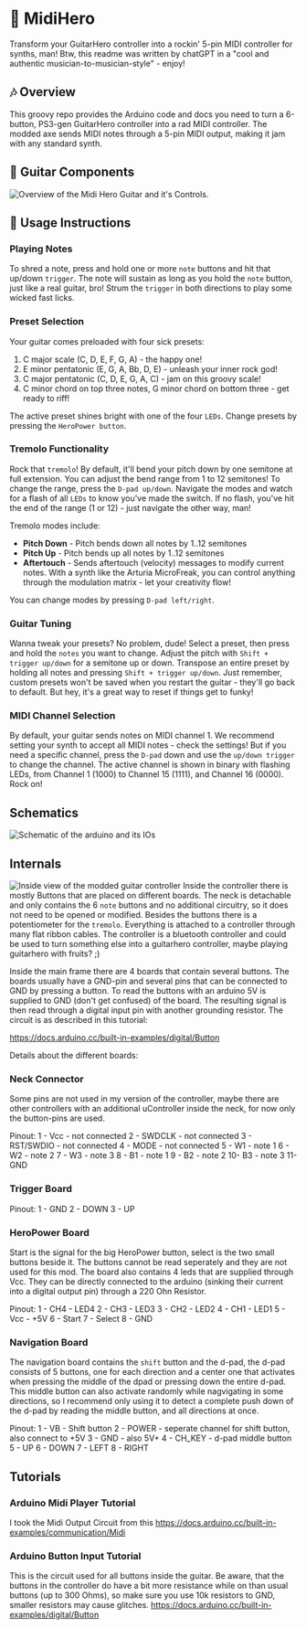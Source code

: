 # 🎸 MidiHero
Transform your GuitarHero controller into a rockin' 5-pin MIDI controller for synths, man!
Btw, this readme was written by chatGPT in a "cool and authentic musician-to-musician-style" - enjoy!

## 🎶 Overview
This groovy repo provides the Arduino code and docs you need to turn a 6-button, PS3-gen GuitarHero controller into a rad MIDI controller. The modded axe sends MIDI notes through a 5-pin MIDI output, making it jam with any standard synth.

## 🎸 Guitar Components
![Overview of the Midi Hero Guitar and it's Controls.](pictures/MidiHeroComponents.png)


## 🤘 Usage Instructions
### Playing Notes
To shred a note, press and hold one or more `note` buttons and hit that up/down `trigger`. The note will sustain as long as you hold the `note` button, just like a real guitar, bro! Strum the `trigger` in both directions to play some wicked fast licks.

### Preset Selection
Your guitar comes preloaded with four sick presets:
1. C major scale (C, D, E, F, G, A) - the happy one!
2. E minor pentatonic (E, G, A, Bb, D, E) - unleash your inner rock god!
3. C major pentatonic (C, D, E, G, A, C) - jam on this groovy scale!
4. C minor chord on top three notes, G minor chord on bottom three - get ready to riff!

The active preset shines bright with one of the four `LEDs`. Change presets by pressing the `HeroPower button`.

### Tremolo Functionality
Rock that `tremolo`! By default, it'll bend your pitch down by one semitone at full extension. You can adjust the bend range from 1 to 12 semitones! To change the range, press the `D-pad up/down`. Navigate the modes and watch for a flash of all `LEDs` to know you've made the switch. If no flash, you've hit the end of the range (1 or 12) - just navigate the other way, man!

Tremolo modes include:
* **Pitch Down** - Pitch bends down all notes by 1..12 semitones
* **Pitch Up** - Pitch bends up all notes by 1..12 semitones
* **Aftertouch** - Sends aftertouch (velocity) messages to modify current notes. With a synth like the Arturia MicroFreak, you can control anything through the modulation matrix - let your creativity flow!

You can change modes by pressing `D-pad left/right`.

### Guitar Tuning
Wanna tweak your presets? No problem, dude! Select a preset, then press and hold the `notes` you want to change. Adjust the pitch with `Shift + trigger up/down` for a semitone up or down. Transpose an entire preset by holding all notes and pressing `Shift + trigger up/down`. Just remember, custom presets won't be saved when you restart the guitar - they'll go back to default. But hey, it's a great way to reset if things get to funky!

### MIDI Channel Selection
By default, your guitar sends notes on MIDI channel 1. We recommend setting your synth to accept all MIDI notes - check the settings! But if you need a specific channel, press the `D-pad` down and use the `up/down trigger` to change the channel. The active channel is shown in binary with flashing LEDs, from Channel 1 (1000) to Channel 15 (1111), and Channel 16 (0000). Rock on!

## Schematics

![Schematic of the arduino and its IOs ](pictures/Schematic.png)

## Internals
![Inside view of the modded guitar controller ](pictures/Internals.png)
Inside the controller there is mostly Buttons that are placed on different boards. The neck is detachable and only contains the 6 `note` buttons and no additional circuitry, so it does not need to be opened or modified. Besides the buttons there is a potentiometer for the `tremolo`. Everything is attached to a controller through many flat ribbon cables. The controller is a bluetooth controller and could be used to turn something else into a guitarhero controller, maybe playing guitarhero with fruits? ;)

Inside the main frame there are 4 boards that contain several buttons. The boards usually have a GND-pin and several pins that can be connected to GND by pressing a button. To read the buttons with an arduino 5V is supplied to GND (don't get confused) of the board. The resulting signal is then read through a digital input pin with another grounding resistor. The circuit is as described in this tutorial:

https://docs.arduino.cc/built-in-examples/digital/Button

Details about the different boards:

### Neck Connector
Some pins are not used in my version of the controller, maybe there are other controllers with an additional uController inside the neck, for now only the button-pins are used.

Pinout:
1 - Vcc - not connected
2 - SWDCLK - not connected
3 - RST/SWDIO - not connected
4 - MODE - not connected
5 - W1 - note 1
6 - W2 - note 2
7 - W3 - note 3
8 - B1 - note 1
9 - B2 - note 2
10- B3 - note 3
11- GND

### Trigger Board

Pinout:
1 - GND
2 - DOWN
3 - UP

### HeroPower Board
Start is the signal for the big HeroPower button, select is the two small buttons beside it. The buttons cannot be read seperately and they are not used for this mod. The board also contains 4 leds that are supplied through Vcc. They can be directly connected to the arduino (sinking their current into a digital output pin) through a 220 Ohn Resistor.

Pinout:
1 - CH4 - LED4
2 - CH3 - LED3
3 - CH2 - LED2
4 - CH1 - LED1
5 - Vcc - +5V
6 - Start
7 - Select
8 - GND

### Navigation Board
The navigation board contains the `shift` button and the d-pad, the d-pad consists of 5 buttons, one for each direction and a center one that activates when pressing the middle of the dpad or pressing down the entire d-pad. This middle button can also activate randomly while nagvigating in some directions, so I recommend only using it to detect a complete push down of the d-pad by reading the middle button, and all directions at once.

Pinout:
1 - VB - Shift button
2 - POWER - seperate channel for shift button, also connect to +5V
3 - GND - also 5V+
4 - CH_KEY - d-pad middle button
5 - UP
6 - DOWN
7 - LEFT
8 - RIGHT

## Tutorials

### Arduino Midi Player Tutorial
I took the Midi Output Circuit from this
https://docs.arduino.cc/built-in-examples/communication/Midi

### Arduino Button Input Tutorial
This is the circuit used for all buttons inside the guitar. Be aware, that the buttons in the controller do have a bit more resistance while on than usual buttons (up to 300 Ohms), so make sure you use 10k resistors to GND, smaller resistors may cause glitches.
https://docs.arduino.cc/built-in-examples/digital/Button

